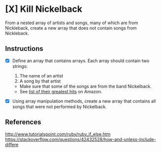 # [X] Kill Nickelback

From a nested array of artists and songs, many of which are from Nickleback, create a new array that does not contain songs from Nickleback.



## Instructions

- [X] Define an array that contains arrays. Each array should contain two strings:
    1. The name of an artist
    1. A song by that artist

    - Make sure that some of the songs are from the band Nickelback. 
    - See [list of their greatest hits](https://www.amazon.com/Best-Nickelback-1/dp/B00FFERTUK/) on Amazon.


- [X] Using array manipulation methods, create a new array that contains all songs that were not performed by Nickelback.



## References
http://www.tutorialspoint.com/ruby/ruby_if_else.htm
https://stackoverflow.com/questions/42432528/how-and-unless-include-differe



